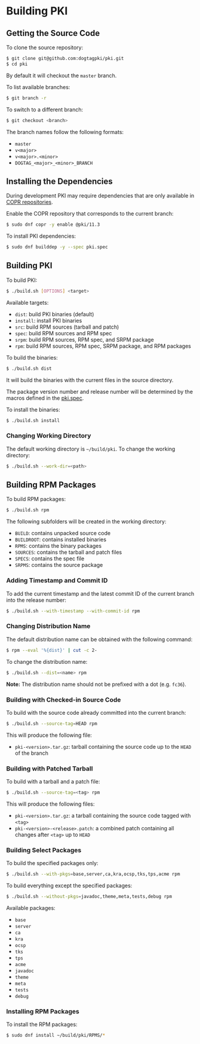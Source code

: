 Building PKI
============

## Getting the Source Code

To clone the source repository:

````bash
$ git clone git@github.com:dogtagpki/pki.git
$ cd pki
````

By default it will checkout the `master` branch.

To list available branches:

````bash
$ git branch -r
````

To switch to a different branch:

````bash
$ git checkout <branch>
````

The branch names follow the following formats:

- `master`
- `v<major>`
- `v<major>.<minor>`
- `DOGTAG_<major>_<minor>_BRANCH`

## Installing the Dependencies

During development PKI may require dependencies that are only available in [COPR repositories](https://github.com/dogtagpki/pki/wiki/COPR-Repositories).

Enable the COPR repository that corresponds to the current branch:

````bash
$ sudo dnf copr -y enable @pki/11.3
````

To install PKI dependencies:

````bash
$ sudo dnf builddep -y --spec pki.spec
````

## Building PKI

To build PKI:

````bash
$ ./build.sh [OPTIONS] <target>
````

Available targets:

- `dist`: build PKI binaries (default)
- `install`: install PKI binaries
- `src`: build RPM sources (tarball and patch)
- `spec`: build RPM sources and RPM spec
- `srpm`: build RPM sources, RPM spec, and SRPM package
- `rpm`: build RPM sources, RPM spec, SRPM package, and RPM packages


To build the binaries:

````bash
$ ./build.sh dist
````

It will build the binaries with the current files in the source directory.

The package version number and release number will be determined by the macros defined in the [pki.spec](../../pki.spec).

To install the binaries:

````bash
$ ./build.sh install
````

### Changing Working Directory

The default working directory is `~/build/pki`.
To change the working directory:

````bash
$ ./build.sh --work-dir=<path>
````

## Building RPM Packages

To build RPM packages:

````bash
$ ./build.sh rpm
````

The following subfolders will be created in the working directory:

- `BUILD`: contains unpacked source code
- `BUILDROOT`: contains installed binaries
- `RPMS`: contains the binary packages
- `SOURCES`: contains the tarball and patch files
- `SPECS`: contains the spec file
- `SRPMS`: contains the source package

### Adding Timestamp and Commit ID

To add the current timestamp and the latest commit ID of the current branch into the release number:

````bash
$ ./build.sh --with-timestamp --with-commit-id rpm
````

### Changing Distribution Name

The default distribution name can be obtained with the following command:

````bash
$ rpm --eval '%{dist}' | cut -c 2-
````

To change the distribution name:

````bash
$ ./build.sh --dist=<name> rpm
````

**Note:** The distribution name should not be prefixed with a dot (e.g. `fc36`).

### Building with Checked-in Source Code

To build with the source code already committed into the current branch:

````bash
$ ./build.sh --source-tag=HEAD rpm
````

This will produce the following file:

- `pki-<version>.tar.gz`: tarball containing the source code up to the `HEAD` of the branch

### Building with Patched Tarball

To build with a tarball and a patch file:

````bash
$ ./build.sh --source-tag=<tag> rpm
````

This will produce the following files:

- `pki-<version>.tar.gz`: a tarball containing the source code tagged with `<tag>`
- `pki-<version>-<release>.patch`: a combined patch containing all changes after  `<tag>` up to `HEAD`

### Building Select Packages


To build the specified packages only:

````bash
$ ./build.sh --with-pkgs=base,server,ca,kra,ocsp,tks,tps,acme rpm
````

To build everything except the specified packages:

````bash
$ ./build.sh --without-pkgs=javadoc,theme,meta,tests,debug rpm
````

Available packages:

- `base`
- `server`
- `ca`
- `kra`
- `ocsp`
- `tks`
- `tps`
- `acme`
- `javadoc`
- `theme`
- `meta`
- `tests`
- `debug`

### Installing RPM Packages

To install the RPM packages:

````bash
$ sudo dnf install ~/build/pki/RPMS/*
````
